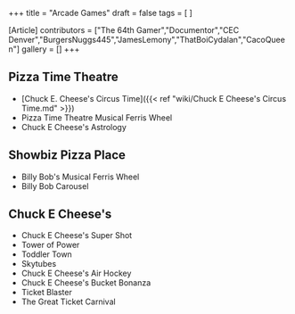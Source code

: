 +++
title = "Arcade Games"
draft = false
tags = [ ]

[Article]
contributors = ["The 64th Gamer","Documentor","CEC Denver","BurgersNuggs445","JamesLemony","ThatBoiCydalan","CacoQueen"]
gallery = []
+++
## Pizza Time Theatre ##

* [Chuck E. Cheese's Circus Time]({{< ref "wiki/Chuck E Cheese's Circus Time.md" >}})
* Pizza Time Theatre Musical Ferris Wheel
* Chuck E Cheese's Astrology

## Showbiz Pizza Place ##

* Billy Bob's Musical Ferris Wheel
* Billy Bob Carousel

## Chuck E Cheese's ##

* Chuck E Cheese's Super Shot
* Tower of Power
* Toddler Town
* Skytubes
* Chuck E Cheese's Air Hockey
* Chuck E Cheese's Bucket Bonanza
* Ticket Blaster
* The Great Ticket Carnival